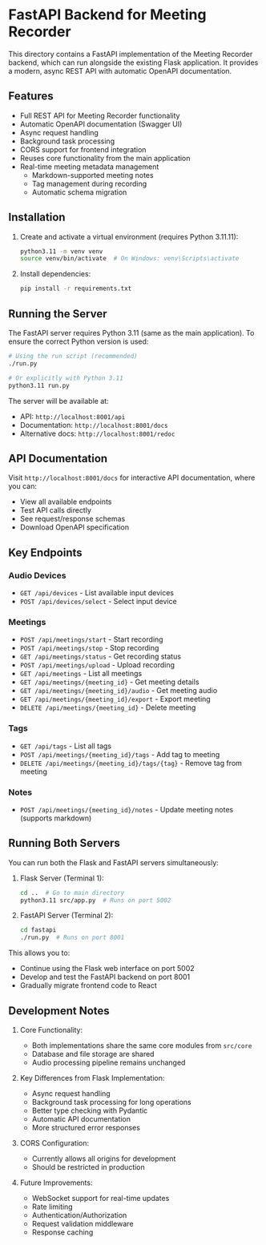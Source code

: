 # FastAPI Backend for Meeting Recorder

This directory contains a FastAPI implementation of the Meeting Recorder backend, which can run alongside the existing Flask application. It provides a modern, async REST API with automatic OpenAPI documentation.

## Features

- Full REST API for Meeting Recorder functionality
- Automatic OpenAPI documentation (Swagger UI)
- Async request handling
- Background task processing
- CORS support for frontend integration
- Reuses core functionality from the main application
- Real-time meeting metadata management
  - Markdown-supported meeting notes
  - Tag management during recording
  - Automatic schema migration

## Installation

1. Create and activate a virtual environment (requires Python 3.11.11):
   ```bash
   python3.11 -m venv venv
   source venv/bin/activate  # On Windows: venv\Scripts\activate
   ```

2. Install dependencies:
   ```bash
   pip install -r requirements.txt
   ```

## Running the Server

The FastAPI server requires Python 3.11 (same as the main application). To ensure the correct Python version is used:

```bash
# Using the run script (recommended)
./run.py

# Or explicitly with Python 3.11
python3.11 run.py
```

The server will be available at:
- API: `http://localhost:8001/api`
- Documentation: `http://localhost:8001/docs`
- Alternative docs: `http://localhost:8001/redoc`

## API Documentation

Visit `http://localhost:8001/docs` for interactive API documentation, where you can:
- View all available endpoints
- Test API calls directly
- See request/response schemas
- Download OpenAPI specification

## Key Endpoints

### Audio Devices
- `GET /api/devices` - List available input devices
- `POST /api/devices/select` - Select input device

### Meetings
- `POST /api/meetings/start` - Start recording
- `POST /api/meetings/stop` - Stop recording
- `GET /api/meetings/status` - Get recording status
- `POST /api/meetings/upload` - Upload recording
- `GET /api/meetings` - List all meetings
- `GET /api/meetings/{meeting_id}` - Get meeting details
- `GET /api/meetings/{meeting_id}/audio` - Get meeting audio
- `GET /api/meetings/{meeting_id}/export` - Export meeting
- `DELETE /api/meetings/{meeting_id}` - Delete meeting

### Tags
- `GET /api/tags` - List all tags
- `POST /api/meetings/{meeting_id}/tags` - Add tag to meeting
- `DELETE /api/meetings/{meeting_id}/tags/{tag}` - Remove tag from meeting

### Notes
- `POST /api/meetings/{meeting_id}/notes` - Update meeting notes (supports markdown)

## Running Both Servers

You can run both the Flask and FastAPI servers simultaneously:

1. Flask Server (Terminal 1):
   ```bash
   cd ..  # Go to main directory
   python3.11 src/app.py  # Runs on port 5002
   ```

2. FastAPI Server (Terminal 2):
   ```bash
   cd fastapi
   ./run.py  # Runs on port 8001
   ```

This allows you to:
- Continue using the Flask web interface on port 5002
- Develop and test the FastAPI backend on port 8001
- Gradually migrate frontend code to React

## Development Notes

1. Core Functionality:
   - Both implementations share the same core modules from `src/core`
   - Database and file storage are shared
   - Audio processing pipeline remains unchanged

2. Key Differences from Flask Implementation:
   - Async request handling
   - Background task processing for long operations
   - Better type checking with Pydantic
   - Automatic API documentation
   - More structured error responses

3. CORS Configuration:
   - Currently allows all origins for development
   - Should be restricted in production

4. Future Improvements:
   - WebSocket support for real-time updates
   - Rate limiting
   - Authentication/Authorization
   - Request validation middleware
   - Response caching
